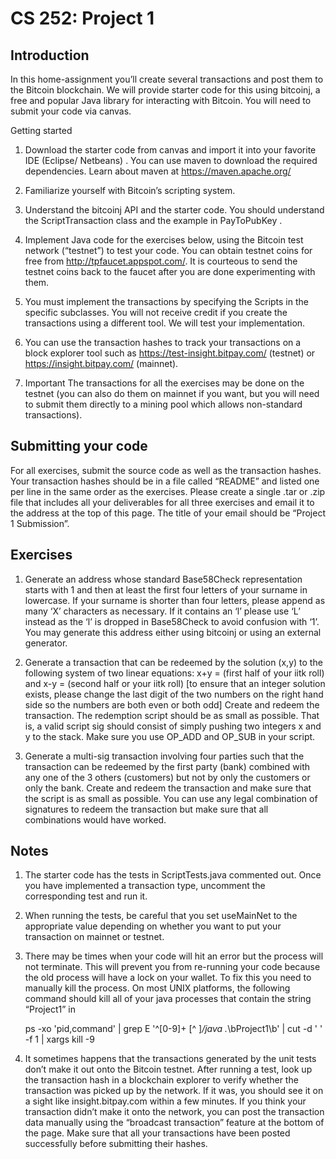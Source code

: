 # CS 252: Project 1

## Introduction

In this home-assignment you’ll create several transactions and post them to the
Bitcoin blockchain. We will provide starter code for this using bitcoinj, a
free and popular Java library for interacting with Bitcoin.  You will need to
submit your code via canvas. 

Getting started

1.  Download the starter code from canvas  and  import it into your favorite
    IDE (Eclipse/ Netbeans) . You can use maven to download the required
    dependencies. Learn about maven at https://maven.apache.org/

2.  Familiarize yourself with Bitcoin’s  scripting system.

3.  Understand the      bitcoinj	API    and    the    starter    code.
    You    should understand    the ScriptTransaction  class and the example
    in PayToPubKey .

4.  Implement Java code for the exercises below, using the Bitcoin test
    network (“testnet”) to test your code. You can obtain testnet coins for
    free from http://tpfaucet.appspot.com/.  It is courteous to send the
    testnet coins back to the faucet after you are done experimenting with
    them.

5.  You must implement the transactions by specifying the Scripts in the
    specific subclasses. You will not receive credit if you create the
    transactions using a different tool. We will test your implementation.

6.  You can use the transaction hashes to track your transactions on a block
    explorer tool such as https://test-insight.bitpay.com/  (testnet) or
    https://insight.bitpay.com/ (mainnet).

7.  Important   The transactions for all the exercises may be done on the
    testnet (you can also do them on mainnet if you want, but you will need to
    submit them directly to a mining pool which allows non-standard
    transactions).


## Submitting your code

For all exercises, submit the source code as well as the transaction hashes.
Your transaction hashes should be in a file called “README” and listed one per
line in the same order as the exercises. Please create a single .tar or .zip
file that includes all your deliverables for all three exercises and email it
to the address at the top of this page. The title of your email should be
“Project 1 Submission”.


## Exercises

1.  Generate an address whose standard Base58Check representation starts with
    1 and then at least the first four letters of your surname in lowercase.
    If your surname is shorter than four letters, please append as many ‘X’
    characters as necessary. If it contains an ‘l’ please use ‘L’ instead as
    the ‘l’ is dropped in Base58Check to avoid confusion with ‘1’. You may
    generate this address either using bitcoinj or using an external
    generator.  

2.  Generate a transaction that can be redeemed by the solution (x,y) to the
    following system of two linear equations: x+y = (first half of your iitk
    roll) 	and 	x-y = (second half or your iitk roll) [to ensure that an
    integer solution exists, please change the last digit of the two numbers
    on the right hand side so the numbers are both even or both odd] Create
    and redeem the transaction. The redemption script should be as small as
    possible. That is, a valid script sig should consist of simply pushing two
    integers x and y to the stack.  Make sure you use OP_ADD and OP_SUB in
    your script.

3.  Generate  a  multi-sig  transaction  involving  four  parties  such  that
    the  transaction  can be redeemed by the first party (bank) combined with
    any one of the 3 others (customers) but not by only the customers or only
    the bank. Create and redeem the transaction and make sure that the script
    is as small  as possible.  You can use any legal combination of signatures
    to redeem the transaction but make sure that all combinations would have
    worked.

## Notes

1.  The   starter   code   has   the   tests   in   ScriptTests.java
    commented   out.   Once   you  have implemented a transaction type,
    uncomment the corresponding test and run it.

2.  When running the tests, be careful that you set useMainNet to the
    appropriate value depending on whether you want to put your transaction on
    mainnet or testnet.

3.  There may be times when your code will hit an error but the process will
    not terminate. This will prevent you from re-running your code because the
    old process will have a lock on your wallet.  To  fix  this  you  need  to
    manually  kill  the  process.  On  most  UNIX  platforms,  the following
    command should kill all of your java processes that contain the string
    “Project1” in 
     
    ps     -xo     'pid,command'     |  grep
    E   '^[0-9]+    [^    ]*/java .*\bProject1\b' | cut -d ' ' -f 1  | xargs
    kill  -9
     
4.  It sometimes happens that the transactions generated by the unit tests
    don’t make it out onto the Bitcoin testnet.  After running a test, look up
    the transaction hash in a blockchain explorer to verify whether the
    transaction was picked up by the network. If it was, you should see it on
    a sight like insight.bitpay.com  within a few minutes. If you think your
    transaction didn’t make it onto the network, you can post the transaction
    data manually using the “broadcast transaction” feature at the bottom of
    the page. Make sure that all your transactions have been posted
    successfully before submitting their hashes.
